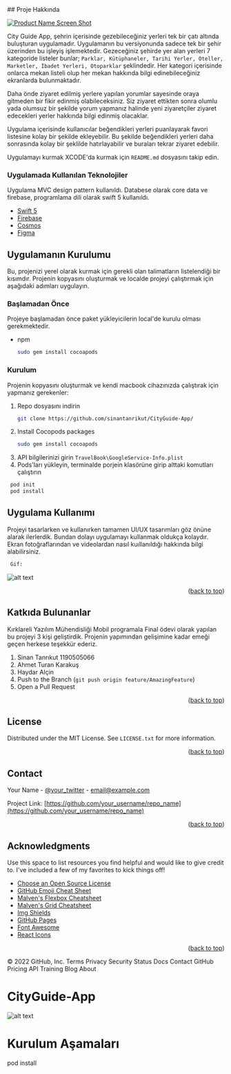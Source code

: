 

   
<div id="top"></div>
<!-- ABOUT THE PROJECT -->
## Proje Hakkında

[![Product Name Screen Shot][product-screenshot]](https://example1.com)

City Guide App, şehrin içerisinde gezebileceğiniz yerleri tek bir çatı altında buluşturan uygulamadır. Uygulamanın bu versiyonunda sadece tek bir şehir üzerinden bu işleyiş işlemektedir. Gezeceğiniz şehirde yer alan yerleri 7 kategoride listeler bunlar; `Parklar, Kütüphaneler, Tarihi Yerler, Oteller, Marketler, İbadet Yerleri, Otoparklar` şeklindedir. Her kategori içerisinde onlarca mekan listeli olup her mekan hakkında bilgi edinebileceğiniz ekranlarda bulunmaktadır.

Daha önde ziyaret edilmiş yerlere yapılan yorumlar sayesinde oraya gitmeden bir fikir edinmiş olabileceksiniz. Siz ziyaret ettikten sonra olumlu yada olumsuz bir şekilde yorum yapmanız halinde yeni ziyaretçiler ziyaret edecekleri yerler hakkında bilgi edinmiş olacaklar.

Uygulama içerisinde kullanıcılar beğendikleri yerleri puanlayarak favori listesine kolay bir şekilde ekleyebilir. Bu şekilde beğendikleri yerleri daha sonrasında kolay bir şeklilde hatırlayabilir ve buraları tekrar ziyaret edebilir.

Uygulamayı kurmak XCODE'da kurmak için `README.md` dosyasını takip edin.



### Uygulamada Kullanılan Teknolojiler

Uygulama MVC design pattern kullanıldı. Databese olarak core data ve firebase, programlama dili olarak swift 5 kullanıldı.

* [Swift 5](https://developer.apple.com/swift/)
* [Firebase](https://firebase.google.com/)
* [Cosmos](https://github.com/evgenyneu/Cosmos)
* [Figma](https://figma.com/)





<!-- GETTING STARTED -->
## Uygulamanın Kurulumu

Bu, projenizi yerel olarak kurmak için gerekli olan talimatların listelendiği bir kısımdır. Projenin kopyasını oluşturmak ve localde projeyi çalıştırmak için aşağıdaki adımları uygulayın.

### Başlamadan Önce

Projeye başlamadan önce paket yükleyicilerin local'de kurulu olması gerekmektedir.
* npm
  ```sh
  sudo gem install cocoapods

  ```

### Kurulum

Projenin kopyasını oluşturmak ve kendi macbook cihazınızda çalıştırak için yapmanız gerekenler:

1. Repo dosyasını indirin
   ```sh
   git clone https://github.com/sinantanrikut/CityGuide-App/
   ```
3. Install Cocopods packages
   ```sh
   sudo gem install cocoapods
   ```
4. API bilgilerinizi girin `TravelBook\GoogleService-Info.plist`
5. Pods'ları yükleyin, terminalde porjein klasörüne girip alttaki komutları çalıştırın
  ```sh
   pod init
   pod install
   ```
  




<!-- USAGE EXAMPLES -->
## Uygulama Kullanımı

Projeyi tasarlarken ve kullanırken tamamen UI/UX tasarımları göz önüne alarak ilerlerdik. Bundan dolayı uygulamayı kullanmak oldukça kolaydır. Ekran fotoğraflarından ve videolardan nasıl kuıllanıldığı hakkında bilgi alabilirsiniz.

 ```sh
  Gif:
   ```
![alt text](http://sinantanrikut.com/app1.gif)


<p align="right">(<a href="#top">back to top</a>)</p>



<!-- CONTRIBUTING -->
## Katkıda Bulunanlar

Kırklareli Yazılım Mühendisliği Mobil programala Final ödevi olarak yapılan bu projeyi 3 kişi geliştirdik. Projenin yapımından gelişimine kadar emeği geçen herkese teşekkür ederiz.

1. Sinan Tanrıkut 1190505066
2. Ahmet Turan Karakuş
3. Haydar Alçin
4. Push to the Branch (`git push origin feature/AmazingFeature`)
5. Open a Pull Request

<p align="right">(<a href="#top">back to top</a>)</p>



<!-- LICENSE -->
## License

Distributed under the MIT License. See `LICENSE.txt` for more information.

<p align="right">(<a href="#top">back to top</a>)</p>



<!-- CONTACT -->
## Contact

Your Name - [@your_twitter](https://twitter.com/your_username) - email@example.com

Project Link: [https://github.com/your_username/repo_name](https://github.com/your_username/repo_name)

<p align="right">(<a href="#top">back to top</a>)</p>



<!-- ACKNOWLEDGMENTS -->
## Acknowledgments

Use this space to list resources you find helpful and would like to give credit to. I've included a few of my favorites to kick things off!

* [Choose an Open Source License](https://choosealicense.com)
* [GitHub Emoji Cheat Sheet](https://www.webpagefx.com/tools/emoji-cheat-sheet)
* [Malven's Flexbox Cheatsheet](https://flexbox.malven.co/)
* [Malven's Grid Cheatsheet](https://grid.malven.co/)
* [Img Shields](https://shields.io)
* [GitHub Pages](https://pages.github.com)
* [Font Awesome](https://fontawesome.com)
* [React Icons](https://react-icons.github.io/react-icons/search)

<p align="right">(<a href="#top">back to top</a>)</p>



<!-- MARKDOWN LINKS & IMAGES -->
<!-- https://www.markdownguide.org/basic-syntax/#reference-style-links -->
[contributors-shield]: https://img.shields.io/github/contributors/othneildrew/Best-README-Template.svg?style=for-the-badge
[contributors-url]: https://github.com/othneildrew/Best-README-Template/graphs/contributors
[forks-shield]: https://img.shields.io/github/forks/othneildrew/Best-README-Template.svg?style=for-the-badge
[forks-url]: https://github.com/othneildrew/Best-README-Template/network/members
[stars-shield]: https://img.shields.io/github/stars/othneildrew/Best-README-Template.svg?style=for-the-badge
[stars-url]: https://github.com/othneildrew/Best-README-Template/stargazers
[issues-shield]: https://img.shields.io/github/issues/othneildrew/Best-README-Template.svg?style=for-the-badge
[issues-url]: https://github.com/othneildrew/Best-README-Template/issues
[license-shield]: https://img.shields.io/github/license/othneildrew/Best-README-Template.svg?style=for-the-badge
[license-url]: https://github.com/othneildrew/Best-README-Template/blob/master/LICENSE.txt
[linkedin-shield]: https://img.shields.io/badge/-LinkedIn-black.svg?style=for-the-badge&logo=linkedin&colorB=555
[linkedin-url]: https://linkedin.com/in/othneildrew
[product-screenshot]: images/screenshot.png
© 2022 GitHub, Inc.
Terms
Privacy
Security
Status
Docs
Contact GitHub
Pricing
API
Training
Blog
About


# CityGuide-App

![alt text](http://sinantanrikut.com/app1.gif)

# Kurulum Aşamaları

pod install
